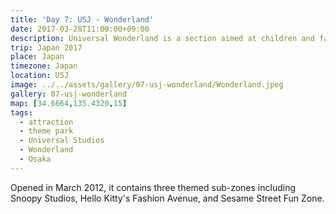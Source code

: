 ```yaml
---
title: 'Day 7: USJ - Wonderland'
date: 2017-03-28T11:00:00+09:00
description: Universal Wonderland is a section aimed at children and families.
trip: Japan 2017
place: Japan
timezone: Japan
location: USJ
image: ../../assets/gallery/07-usj-wonderland/Wonderland.jpeg
gallery: 07-usj-wonderland
map: [34.6664,135.4320,15]
tags:
  - attraction
  - theme park
  - Universal Studios
  - Wonderland
  - Osaka
---
```

 Opened in March 2012, it contains three themed sub-zones including Snoopy Studios, Hello Kitty's Fashion Avenue, and Sesame Street Fun Zone.
